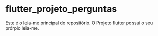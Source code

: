 # flutter_projeto_perguntas
Este é o leia-me principal do repositório. O Projeto flutter possui o seu prórpio leia-me.